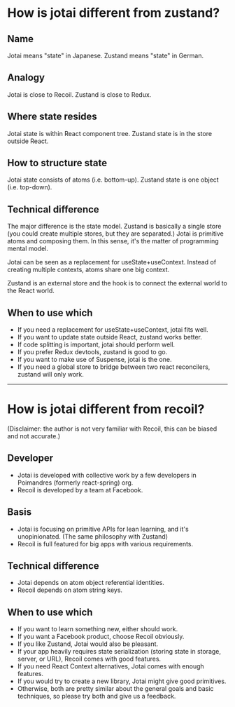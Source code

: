# How is jotai different from zustand?

## Name

Jotai means "state" in Japanese.
Zustand means "state" in German.

## Analogy

Jotai is close to Recoil.
Zustand is close to Redux.

## Where state resides

Jotai state is within React component tree.
Zustand state is in the store outside React.

## How to structure state

Jotai state consists of atoms (i.e. bottom-up).
Zustand state is one object (i.e. top-down).

## Technical difference

The major difference is the state model. Zustand is basically a single store (you could create multiple stores, but they are separated.) Jotai is primitive atoms and composing them. In this sense, it's the matter of programming mental model.

Jotai can be seen as a replacement for useState+useContext. Instead of creating multiple contexts, atoms share one big context.

Zustand is an external store and the hook is to connect the external world to the React world.

## When to use which

- If you need a replacement for useState+useContext, jotai fits well.
- If you want to update state outside React, zustand works better.
- If code splitting is important, jotai should perform well.
- If you prefer Redux devtools, zustand is good to go.
- If you want to make use of Suspense, jotai is the one.
- If you need a global store to bridge between two react reconcilers, zustand will only work.

----

# How is jotai different from recoil?

(Disclaimer: the author is not very familiar with Recoil, this can be biased and not accurate.)

## Developer

- Jotai is developed with collective work by a few developers in Poimandres (formerly react-spring) org.
- Recoil is developed by a team at Facebook.

## Basis

- Jotai is focusing on primitive APIs for lean learning, and it's unopinionated. (The same philosophy with Zustand)
- Recoil is full featured for big apps with various requirements.

## Technical difference

- Jotai depends on atom object referential identities.
- Recoil depends on atom string keys.

## When to use which

- If you want to learn something new, either should work.
- If you want a Facebook product, choose Recoil obviously.
- If you like Zustand, Jotai would also be pleasant.
- If your app heavily requires state serialization (storing state in storage, server, or URL), Recoil comes with good features.
- If you need React Context alternatives, Jotai comes with enough features.
- If you would try to create a new library, Jotai might give good primitives.
- Otherwise, both are pretty similar about the general goals and basic techniques, so please try both and give us a feedback.
